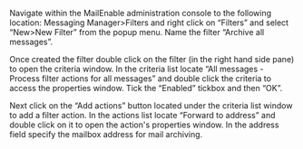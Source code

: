 Navigate within the MailEnable administration console to the following location: Messaging Manager>Filters and right click on “Filters” and select “New>New Filter” from the popup menu. Name the filter “Archive all messages”.

Once created the filter double click on the filter (in the right hand side pane) to open the criteria window. In the criteria list locate “All messages - Process filter actions for all messages” and double click the criteria to access the properties window. Tick the “Enabled” tickbox and then “OK”.

Next click on the “Add actions” button located under the criteria list window to add a filter action. In the actions list locate “Forward to address” and double click on it to open the action's properties window. In the address field specify the mailbox address for mail archiving. 
